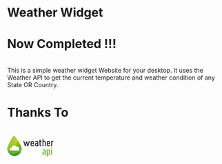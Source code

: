 # Weather Widget 

# Now Completed !!!
<br>
This is a simple weather widget Website for your desktop. It uses the Weather API to get the current temperature and weather condition of any State OR Country.

# Thanks To 
<br>
<img src= "./public/weatherapi_logo.webp">
